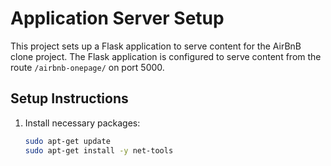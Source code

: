 # Application Server Setup

This project sets up a Flask application to serve content for the AirBnB clone project. The Flask application is configured to serve content from the route `/airbnb-onepage/` on port 5000.

## Setup Instructions

1. Install necessary packages:
   ```bash
   sudo apt-get update
   sudo apt-get install -y net-tools
